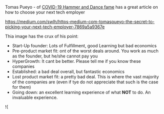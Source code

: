 Tomas Pueyo - of [COVID-19 Hammer and Dance fame](https://tomaspueyo.medium.com/coronavirus-the-hammer-and-the-dance-be9337092b56)
has a great article on how to choose your next tech employer

<https://medium.com/swlh/https-medium-com-tomaspueyo-the-secret-to-picking-your-next-tech-employer-7869a5a9367e>

Thia image has the crux of his point:

* Start-Up founder: Lots of Fulfillment, good Learning but bad economics
* Pre-product market fit: ont of the worst deals around. You work as much as the founder, but he/she cannot pay you
* HyperGrowth: It cant be better. Please tell me if you know these companies
* Established: a bad deal overall, but fantastic economics
* Lost product market fit: a pretty bad deal. This is where the vast majority of the companies are (even if tye do not appreciate that such is the case for them)
* Going down: an excellent learning experience of what **NOT** to do. An invaluable experience.

!{[](https://miro.medium.com/max/5998/1*1CC7tloEPyebgtFjybiRpg.png)
